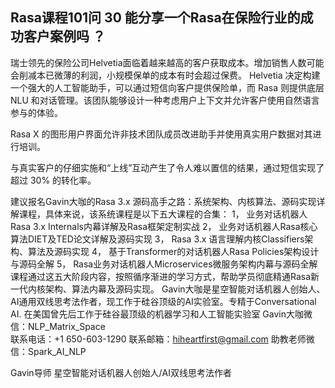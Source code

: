 ## Rasa课程101问 30 能分享一个Rasa在保险行业的成功客户案例吗 ？ 
瑞士领先的保险公司Helvetia面临着越来越高的客户获取成本。增加销售人数可能会削减本已微薄的利润，小规模保单的成本有时会超过保费。
Helvetia 决定构建一个强大的人工智能助手，可以通过短信向客户提供保险单，而 Rasa 则提供底层 NLU 和对话管理。该团队能够设计一种考虑用户上下文并允许客户使用自然语言参与的体验。

Rasa X 的图形用户界面允许非技术团队成员改进助手并使用真实用户数据对其进行培训。

与真实客户的仔细实施和“上线”互动产生了令人难以置信的结果，通过短信实现了超过 30% 的转化率。


建议报名Gavin大咖的Rasa 3.x 源码高手之路：系统架构、内核算法、源码实现详解课程，具体来说，该系统课程是以下五大课程的合集：
1，    业务对话机器人Rasa 3.x Internals内幕详解及Rasa框架定制实战
2，    业务对话机器人Rasa核心算法DIET及TED论文详解及源码实现
3，    Rasa 3.x 语言理解内核Classifiers架构、算法及源码实现
4，    基于Transformer的对话机器人Rasa Policies架构设计与源码全解
5，    Rasa业务对话机器人Microservices微服务架构内幕与源码全解
课程通过这五大阶段内容，按照循序渐进的学习方式，帮助学员彻底精通Rasa新一代内核架构、算法内幕及源码实现。
Gavin大咖是星空智能对话机器人创始人、AI通用双线思考法作者，现工作于硅谷顶级的AI实验室。专精于Conversational AI. 在美国曾先后工作于硅谷最顶级的机器学习和人工智能实验室 
Gavin大咖微信：NLP_Matrix_Space  
联系电话：+1 650-603-1290
联系邮箱：hiheartfirst@gmail.com
助教老师微信：Spark_AI_NLP   


Gavin导师
星空智能对话机器人创始人/AI双线思考法作者
